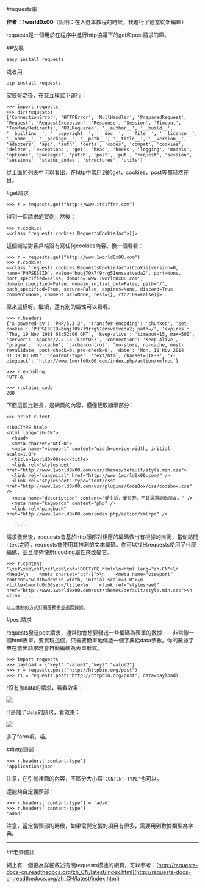 #requests庫

**作者：1world0x00**（說明：在入選本教程的時候，我進行了適當從新編輯）

requests是一個用於在程序中進行http協議下的get和post請求的庫。

##安裝

    easy_install requests

或者用

    pip install requests

安裝好之後，在交互模式下運行：

    >>> import requests
    >>> dir(requests)
    ['ConnectionError', 'HTTPError', 'NullHandler', 'PreparedRequest', 'Request', 'RequestException', 'Response', 'Session', 'Timeout', 'TooManyRedirects', 'URLRequired', '__author__', '__build__', '__builtins__', '__copyright__', '__doc__', '__file__', '__license__', '__name__', '__package__', '__path__', '__title__', '__version__', 'adapters', 'api', 'auth', 'certs', 'codes', 'compat', 'cookies', 'delete', 'exceptions', 'get', 'head', 'hooks', 'logging', 'models', 'options', 'packages', 'patch', 'post', 'put', 'request', 'session', 'sessions', 'status_codes', 'structures', 'utils']

從上面的列表中可以看出，在http中常用到的get，cookies，post等都赫然在目。

#get請求

    >>> r = requests.get("http://www.itdiffer.com")
    
得到一個請求的實例，然後：

    >>> r.cookies
    <<class 'requests.cookies.RequestsCookieJar'>[]>

這個網站對客戶端沒有寫任何cookies內容。換一個看看：

    >>> r = requests.get("http://www.1world0x00.com")
    >>> r.cookies
    <<class 'requests.cookies.RequestsCookieJar'>[Cookie(version=0, name='PHPSESSID', value='buqj70k7f9rrg51emsvatveda2', port=None, port_specified=False, domain='www.1world0x00.com', domain_specified=False, domain_initial_dot=False, path='/', path_specified=True, secure=False, expires=None, discard=True, comment=None, comment_url=None, rest={}, rfc2109=False)]>

原來這樣呀。繼續，還有別的屬性可以看看。

    >>> r.headers
    {'x-powered-by': 'PHP/5.3.3', 'transfer-encoding': 'chunked', 'set-cookie': 'PHPSESSID=buqj70k7f9rrg51emsvatveda2; path=/', 'expires': 'Thu, 19 Nov 1981 08:52:00 GMT', 'keep-alive': 'timeout=15, max=500', 'server': 'Apache/2.2.15 (CentOS)', 'connection': 'Keep-Alive', 'pragma': 'no-cache', 'cache-control': 'no-store, no-cache, must-revalidate, post-check=0, pre-check=0', 'date': 'Mon, 10 Nov 2014 01:39:03 GMT', 'content-type': 'text/html; charset=UTF-8', 'x-pingback': 'http://www.1world0x00.com/index.php/action/xmlrpc'}
     
    >>> r.encoding
    'UTF-8'
    
    >>> r.status_code
    200

下面這個比較長，是網頁的內容，僅僅截取顯示部分：

    >>> print r.text

    <!DOCTYPE html>
    <html lang="zh-CN">
      <head>
      <meta charset="utf-8">
      <meta name="viewport" content="width=device-width, initial-scale=1.0">
      <title>1world0x00sec</title>
      <link rel="stylesheet" href="http://www.1world0x00.com/usr/themes/default/style.min.css">
      <link rel="canonical" href="http://www.1world0x00.com/" />
      <link rel="stylesheet" type="text/css" href="http://www.1world0x00.com/usr/plugins/CodeBox/css/codebox.css" />
      <meta name="description" content="愛生活，愛拉芳。不裝逼還能做朋友。" />
      <meta name="keywords" content="php" />
      <link rel="pingback" href="http://www.1world0x00.com/index.php/action/xmlrpc" />

      ......

請求發出後，requests會基於http頭部對相應的編碼做出有根據的推測，當你訪問r.text之時，requests會使用其推測的文本編碼。你可以找出requests使用了什麼編碼，並且能夠使用r.coding屬性來改變它。

    >>> r.content
    '\xef\xbb\xbf\xef\xbb\xbf<!DOCTYPE html>\n<html lang="zh-CN">\n  <head>\n    <meta charset="utf-8">\n    <meta name="viewport" content="width=device-width, initial-scale=1.0">\n    <title>1world0x00sec</title>\n    <link rel="stylesheet" href="http://www.1world0x00.com/usr/themes/default/style.min.css">\n            <link ......

    以二進制的方式打開服務器並返回數據。

#post請求

requests發送post請求，通常你會想要發送一些編碼為表單的數據——非常像一個html表單。要實現這個，只需要簡單地傳遞一個字典給data參數。你的數據字典在發出請求時會自動編碼為表單形式。

    >>> import requests
    >>> payload = {"key1":"value1","key2":"value2"}
    >>> r = requests.post("http://httpbin.org/post")
    >>> r1 = requests.post("http://httpbin.org/post", data=payload)

r沒有加data的請求，看看效果：

![](http://wxpictures.qiniudn.com/requets-post1.jpg)

r1是加了data的請求，看效果：

![](http://wxpictures.qiniudn.com/requets-post2.jpg)

多了form項。喵。

##http頭部

    >>> r.headers['content-type']
    'application/json'

注意，在引號裡面的內容，不區分大小寫`'CONTENT-TYPE'`也可以。

還能夠自定義頭部：

    >>> r.headers['content-type'] = 'adad'
    >>> r.headers['content-type']
    'adad'

注意，當定製頭部的時候，如果需要定製的項目有很多，需要用到數據類型為字典。

------

##老齊備註

網上有一個更為詳細敘述有關requests模塊的網頁，可以參考：[http://requests-docs-cn.readthedocs.org/zh_CN/latest/index.html](http://requests-docs-cn.readthedocs.org/zh_CN/latest/index.html)
